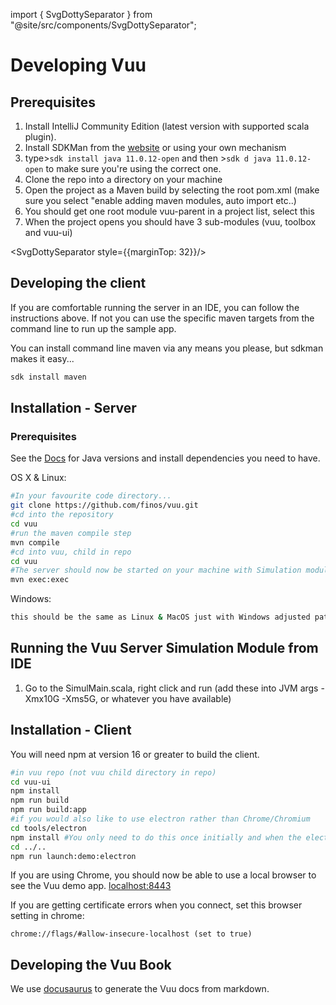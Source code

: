 import { SvgDottySeparator } from "@site/src/components/SvgDottySeparator";

# Developing Vuu

<SvgDottySeparator/>

## Prerequisites

1. Install IntelliJ Community Edition (latest version with supported scala plugin).
2. Install SDKMan from the [website](https://sdkman.io/) or using your own mechanism
3. type>`sdk install java 11.0.12-open` and then >`sdk d java 11.0.12-open` to make sure you're using the correct one.
4. Clone the repo into a directory on your machine
5. Open the project as a Maven build by selecting the root pom.xml (make sure you select "enable adding maven modules, auto import etc..)
6. You should get one root module vuu-parent in a project list, select this
7. When the project opens you should have 3 sub-modules (vuu, toolbox and vuu-ui)

<SvgDottySeparator style={{marginTop: 32}}/>

## Developing the client

If you are comfortable running the server in an IDE, you can follow the instructions above. If not
you can use the specific maven targets from the command line to run up the sample app.

You can install command line maven via any means you please, but sdkman makes it easy...

```bash
sdk install maven
```

## Installation - Server

### Prerequisites

See the [Docs](https://vuu.finos.org/docs/getting_started/developing) for Java versions and install dependencies you need to have.

OS X & Linux:

```sh
#In your favourite code directory...
git clone https://github.com/finos/vuu.git
#cd into the repository
cd vuu
#run the maven compile step
mvn compile
#cd into vuu, child in repo
cd vuu
#The server should now be started on your machine with Simulation module
mvn exec:exec
```

Windows:

```sh
this should be the same as Linux & MacOS just with Windows adjusted paths
```

## Running the Vuu Server Simulation Module from IDE

1. Go to the SimulMain.scala, right click and run (add these into JVM args -Xmx10G -Xms5G, or whatever you have available)

## Installation - Client

You will need npm at version 16 or greater to build the client.

```sh
#in vuu repo (not vuu child directory in repo)
cd vuu-ui
npm install
npm run build
npm run build:app
#if you would also like to use electron rather than Chrome/Chromium
cd tools/electron
npm install #You only need to do this once initially and when the electron version is upgraded
cd ../..
npm run launch:demo:electron
```

If you are using Chrome, you should now be able to use a local browser to see the Vuu demo app. [localhost:8443](https://localhost:8443/index.html)

If you are getting certificate errors when you connect, set this browser setting in chrome:

```
chrome://flags/#allow-insecure-localhost (set to true)
```

## Developing the Vuu Book

We use [docusaurus](https://docusaurus.io/blog/2022/08/01/announcing-docusaurus-2.0) to generate the Vuu docs from markdown.
